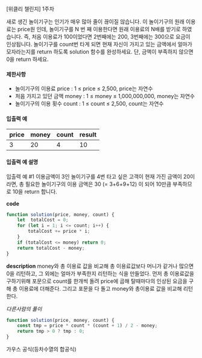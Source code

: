 [위클리 챌린지] 1주차

새로 생긴 놀이기구는 인기가 매우 많아 줄이 끊이질 않습니다. 이 놀이기구의 원래 이용료는 price원 인데, 놀이기구를 N 번 째 이용한다면 원래 이용료의 N배를 받기로 하였습니다. 즉, 처음 이용료가 100이었다면 2번째에는 200, 3번째에는 300으로 요금이 인상됩니다.
놀이기구를 count번 타게 되면 현재 자신이 가지고 있는 금액에서 얼마가 모자라는지를 return 하도록 solution 함수를 완성하세요.
단, 금액이 부족하지 않으면 0을 return 하세요.

#### 제한사항

- 놀이기구의 이용료 price : 1 ≤ price ≤ 2,500, price는 자연수
- 처음 가지고 있던 금액 money : 1 ≤ money ≤ 1,000,000,000, money는 자연수
- 놀이기구의 이용 횟수 count : 1 ≤ count ≤ 2,500, count는 자연수

#### 입출력 예

price	|money|	count	|result
---|---|---|---
3|	20|	4	|10


#### 입출력 예 설명

입출력 예 #1
이용금액이 3인 놀이기구를 4번 타고 싶은 고객이 현재 가진 금액이 20이라면, 총 필요한 놀이기구의 이용 금액은 30 (= 3+6+9+12) 이 되어 10만큼 부족하므로 10을 return 합니다.

**code**

```js
function solution(price, money, count) {
    let  totalCost = 0;
    for (let i = 1; i <= count; i++) {
        totalCost += price * i;
    }
    if (totalCost <= money) return 0;
    return totalCost - money;
}
```

**description**
money와 총 이용료 값을 비교해 총 이용료값보다 머니가 같거나 많으면 0을 리턴하고, 그 외에는 얼마가 부족한지 리턴하는 식을 만들었다.
먼저 총 이용료값을 구하기위해 포문으로 count를 한개씩 돌려 price에 곱해 탈때마다의 인상된 요금을 구해 총 이용료에 더해준다. 그리고 포문을 다 돌고 money와 총이용료 값을 비교해 리턴한다.


_다른사람의 풀이_

```js
function solution(price, money, count) {
    const tmp = price * count * (count + 1) / 2 - money;
    return tmp > 0 ? tmp : 0;
}
```
가우스 공식(등차수열의 합공식)